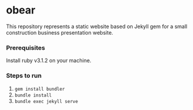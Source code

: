 # obear

This repository represents a static website based on Jekyll gem for a small construction business presentation website.

### Prerequisites
Install ruby v3.1.2 on your machine.

### Steps to run
1. `gem install bundler`
2. `bundle install`
3. `bundle exec jekyll serve`
